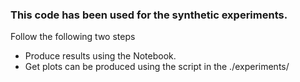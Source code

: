 ### This code has been used for the synthetic experiments.
Follow the following two steps
- Produce results using the Notebook. 
- Get plots can be produced using the script in the ./experiments/ 
